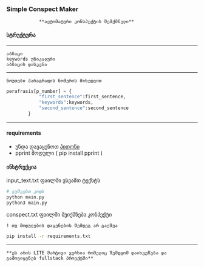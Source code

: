 ### Simple Conspect Maker
                **ავტომატური კონსპექტის შემქმნელი**

#### სტრუქტურა
----------
	აბზაცი
	keywords უნიკალური
	აბზაცის დასკვნა
--------
`ნოუთები პარაგრაფის ნომერის მიხედვით`
```python
perafrasis[p_number] = {
			"first_sentence":first_sentence,
			"keywords":keywords,
			"second_sentence":second_sentence
		} 
```
-----

#### requirements 
* უნდა დავაყენოთ  [პითონი](python.org)
* pprint მოდული ( pip install pprint )

#### ინსტრუქცია
input_text.txt ფაილში ვსვამთ ტექსტს

```bash
# ვუშვებთ კოდს
python main.py
python3 main.py
```
conspect.txt ფაილში შეიქმნება კონპექტი

`! თუ მოდულების დაყენების შემდეგ არ გაეშვა`
```bash
pip install -r requirements.txt
```

-----
`**ეს არის LITE მარტივი ვერსია რომელიც შემდგომ დაიხვეწება და გამოვიყენებ fullstack პროექტში**`